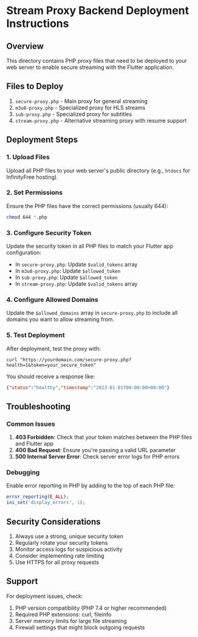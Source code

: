 # Stream Proxy Backend Deployment Instructions

## Overview
This directory contains PHP proxy files that need to be deployed to your web server to enable secure streaming with the Flutter application.

## Files to Deploy
1. `secure-proxy.php` - Main proxy for general streaming
2. `m3u8-proxy.php` - Specialized proxy for HLS streams
3. `sub-proxy.php` - Specialized proxy for subtitles
4. `stream-proxy.php` - Alternative streaming proxy with resume support

## Deployment Steps

### 1. Upload Files
Upload all PHP files to your web server's public directory (e.g., `htdocs` for InfinityFree hosting).

### 2. Set Permissions
Ensure the PHP files have the correct permissions (usually 644):
```bash
chmod 644 *.php
```

### 3. Configure Security Token
Update the security token in all PHP files to match your Flutter app configuration:
- In `secure-proxy.php`: Update `$valid_tokens` array
- In `m3u8-proxy.php`: Update `$allowed_token`
- In `sub-proxy.php`: Update `$allowed_token`
- In `stream-proxy.php`: Update `$valid_tokens` array

### 4. Configure Allowed Domains
Update the `$allowed_domains` array in `secure-proxy.php` to include all domains you want to allow streaming from.

### 5. Test Deployment
After deployment, test the proxy with:
```
curl "https://yourdomain.com/secure-proxy.php?health=1&token=your_secure_token"
```

You should receive a response like:
```json
{"status":"healthy","timestamp":"2023-01-01T00:00:00+00:00"}
```

## Troubleshooting

### Common Issues
1. **403 Forbidden**: Check that your token matches between the PHP files and Flutter app
2. **400 Bad Request**: Ensure you're passing a valid URL parameter
3. **500 Internal Server Error**: Check server error logs for PHP errors

### Debugging
Enable error reporting in PHP by adding to the top of each PHP file:
```php
error_reporting(E_ALL);
ini_set('display_errors', 1);
```

## Security Considerations
1. Always use a strong, unique security token
2. Regularly rotate your security tokens
3. Monitor access logs for suspicious activity
4. Consider implementing rate limiting
5. Use HTTPS for all proxy requests

## Support
For deployment issues, check:
1. PHP version compatibility (PHP 7.4 or higher recommended)
2. Required PHP extensions: curl, fileinfo
3. Server memory limits for large file streaming
4. Firewall settings that might block outgoing requests
